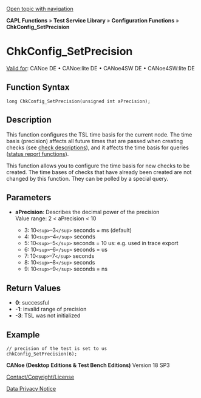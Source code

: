[Open topic with navigation](../../../../../CANoeDEFamily.htm#Topics/CAPLFunctions/Test/Functions/CAPLfunctionChkConfigSetPrecision.md)

**CAPL Functions** » **Test Service Library** » **Configuration Functions** » **ChkConfig_SetPrecision**

# ChkConfig_SetPrecision

[Valid for](../../../Shared/FeatureAvailability.md): CANoe DE • CANoe:lite DE • CANoe4SW DE • CANoe4SW:lite DE

## Function Syntax

```plaintext
long ChkConfig_SetPrecision(unsigned int aPrecision);
```

## Description

This function configures the TSL time basis for the current node. The time basis (precision) affects all future times that are passed when creating checks (see [check descriptions](../../../TestCommands/CheckDescriptions.md)), and it affects the time basis for queries ([status report functions](../CAPLfunctionsTSLStatusReportFunctions.md)).

This function allows you to configure the time basis for new checks to be created. The time bases of checks that have already been created are not changed by this function. They can be polled by a special query.

## Parameters

- **aPrecision**: Describes the decimal power of the precision  
  Value range: 2 < aPrecision < 10

  - 3: 10`<sup>`–3`</sup>` seconds = ms (default)
  - 4: 10`<sup>`–4`</sup>` seconds
  - 5: 10`<sup>`–5`</sup>` seconds = 10 us: e.g. used in trace export
  - 6: 10`<sup>`–6`</sup>` seconds = us
  - 7: 10`<sup>`–7`</sup>` seconds
  - 8: 10`<sup>`–8`</sup>` seconds
  - 9: 10`<sup>`–9`</sup>` seconds = ns

## Return Values

- **0**: successful
- **-1**: invalid range of precision
- **-3**: TSL was not initialized

## Example

```plaintext
// precision of the test is set to us
chkConfig_SetPrecision(6);
```

**CANoe (Desktop Editions & Test Bench Editions)** Version 18 SP3

[Contact/Copyright/License](../../../Shared/ContactCopyrightLicense.md)

[Data Privacy Notice](https://www.vector.com/int/en/company/get-info/privacy-policy/)
